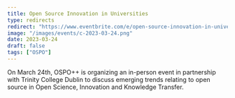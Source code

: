 ```yaml
---
title: Open Source Innovation in Universities
type: redirects
redirect: "https://www.eventbrite.com/e/open-source-innovation-in-universities-tickets-535445500907"
image: "/images/events/c-2023-03-24.png"
date: 2023-03-24
draft: false
tags: ["OSPO"]
---
```


On March 24th, OSPO++ is organizing an in-person event in partnership with Trinity College Dublin to discuss emerging trends relating to open source in Open Science, Innovation and Knowledge Transfer.